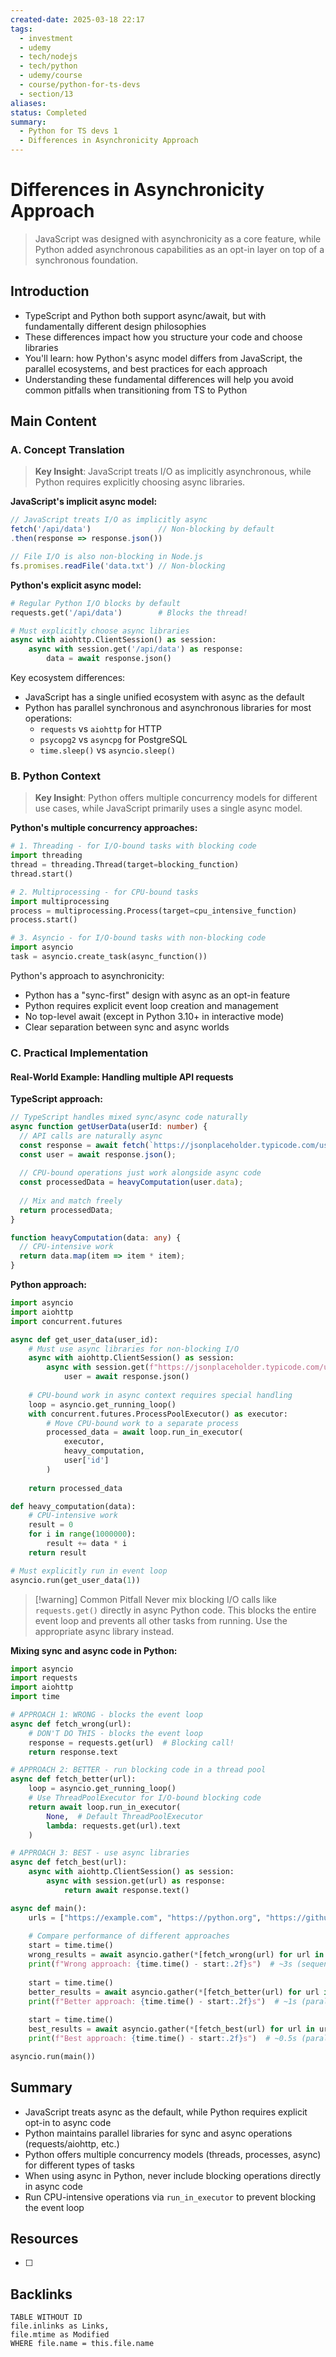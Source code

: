 ```yaml
---
created-date: 2025-03-18 22:17
tags:
  - investment
  - udemy
  - tech/nodejs
  - tech/python
  - udemy/course
  - course/python-for-ts-devs
  - section/13
aliases: 
status: Completed
summary:
  - Python for TS devs 1
  - Differences in Asynchronicity Approach
---
```


# Differences in Asynchronicity Approach

> JavaScript was designed with asynchronicity as a core feature, while Python added asynchronous capabilities as an opt-in layer on top of a synchronous foundation.

## Introduction

- TypeScript and Python both support async/await, but with fundamentally different design philosophies
- These differences impact how you structure your code and choose libraries
- You'll learn: how Python's async model differs from JavaScript, the parallel ecosystems, and best practices for each approach
- Understanding these fundamental differences will help you avoid common pitfalls when transitioning from TS to Python

## Main Content

### A. Concept Translation

> **Key Insight**: JavaScript treats I/O as implicitly asynchronous, while Python requires explicitly choosing async libraries.

**JavaScript's implicit async model:**

```typescript
// JavaScript treats I/O as implicitly async
fetch('/api/data')               // Non-blocking by default
.then(response => response.json())

// File I/O is also non-blocking in Node.js
fs.promises.readFile('data.txt') // Non-blocking
```

**Python's explicit async model:**

```python
# Regular Python I/O blocks by default
requests.get('/api/data')        # Blocks the thread!

# Must explicitly choose async libraries
async with aiohttp.ClientSession() as session:
    async with session.get('/api/data') as response:
        data = await response.json()
```

Key ecosystem differences:

- JavaScript has a single unified ecosystem with async as the default
- Python has parallel synchronous and asynchronous libraries for most operations:
    - `requests` vs `aiohttp` for HTTP
    - `psycopg2` vs `asyncpg` for PostgreSQL
    - `time.sleep()` vs `asyncio.sleep()`

### B. Python Context

> **Key Insight**: Python offers multiple concurrency models for different use cases, while JavaScript primarily uses a single async model.

**Python's multiple concurrency approaches:**

```python
# 1. Threading - for I/O-bound tasks with blocking code
import threading
thread = threading.Thread(target=blocking_function)
thread.start()

# 2. Multiprocessing - for CPU-bound tasks
import multiprocessing
process = multiprocessing.Process(target=cpu_intensive_function)
process.start()

# 3. Asyncio - for I/O-bound tasks with non-blocking code
import asyncio
task = asyncio.create_task(async_function())
```

Python's approach to asynchronicity:

- Python has a "sync-first" design with async as an opt-in feature
- Python requires explicit event loop creation and management
- No top-level await (except in Python 3.10+ in interactive mode)
- Clear separation between sync and async worlds

### C. Practical Implementation

#### Real-World Example: Handling multiple API requests

**TypeScript approach:**

```typescript
// TypeScript handles mixed sync/async code naturally
async function getUserData(userId: number) {
  // API calls are naturally async
  const response = await fetch(`https://jsonplaceholder.typicode.com/users/${userId}`);
  const user = await response.json();
  
  // CPU-bound operations just work alongside async code
  const processedData = heavyComputation(user.data);
  
  // Mix and match freely
  return processedData;
}

function heavyComputation(data: any) {
  // CPU-intensive work
  return data.map(item => item * item);
}
```

**Python approach:**

```python
import asyncio
import aiohttp
import concurrent.futures

async def get_user_data(user_id):
    # Must use async libraries for non-blocking I/O
    async with aiohttp.ClientSession() as session:
        async with session.get(f"https://jsonplaceholder.typicode.com/users/{user_id}") as response:
            user = await response.json()
    
    # CPU-bound work in async context requires special handling
    loop = asyncio.get_running_loop()
    with concurrent.futures.ProcessPoolExecutor() as executor:
        # Move CPU-bound work to a separate process
        processed_data = await loop.run_in_executor(
            executor,
            heavy_computation,
            user['id']
        )
    
    return processed_data

def heavy_computation(data):
    # CPU-intensive work
    result = 0
    for i in range(1000000):
        result += data * i
    return result

# Must explicitly run in event loop
asyncio.run(get_user_data(1))
```

> [!warning] Common Pitfall Never mix blocking I/O calls like `requests.get()` directly in async Python code. This blocks the entire event loop and prevents all other tasks from running. Use the appropriate async library instead.

**Mixing sync and async code in Python:**

```python
import asyncio
import requests
import aiohttp
import time

# APPROACH 1: WRONG - blocks the event loop
async def fetch_wrong(url):
    # DON'T DO THIS - blocks the event loop
    response = requests.get(url)  # Blocking call!
    return response.text

# APPROACH 2: BETTER - run blocking code in a thread pool
async def fetch_better(url):
    loop = asyncio.get_running_loop()
    # Use ThreadPoolExecutor for I/O-bound blocking code
    return await loop.run_in_executor(
        None,  # Default ThreadPoolExecutor
        lambda: requests.get(url).text
    )

# APPROACH 3: BEST - use async libraries
async def fetch_best(url):
    async with aiohttp.ClientSession() as session:
        async with session.get(url) as response:
            return await response.text()

async def main():
    urls = ["https://example.com", "https://python.org", "https://github.com"]
    
    # Compare performance of different approaches
    start = time.time()
    wrong_results = await asyncio.gather(*[fetch_wrong(url) for url in urls])
    print(f"Wrong approach: {time.time() - start:.2f}s")  # ~3s (sequential)
    
    start = time.time()
    better_results = await asyncio.gather(*[fetch_better(url) for url in urls])
    print(f"Better approach: {time.time() - start:.2f}s")  # ~1s (parallel)
    
    start = time.time()
    best_results = await asyncio.gather(*[fetch_best(url) for url in urls])
    print(f"Best approach: {time.time() - start:.2f}s")  # ~0.5s (parallel + less overhead)

asyncio.run(main())
```

## Summary

- JavaScript treats async as the default, while Python requires explicit opt-in to async code
- Python maintains parallel libraries for sync and async operations (requests/aiohttp, etc.)
- Python offers multiple concurrency models (threads, processes, async) for different types of tasks
- When using async in Python, never include blocking operations directly in async code
- Run CPU-intensive operations via `run_in_executor` to prevent blocking the event loop

## Resources
- [  ] 

## Backlinks
```dataview
TABLE WITHOUT ID 
file.inlinks as Links,
file.mtime as Modified
WHERE file.name = this.file.name
```